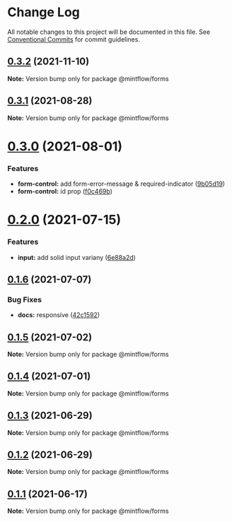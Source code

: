 # Change Log

All notable changes to this project will be documented in this file.
See [Conventional Commits](https://conventionalcommits.org) for commit guidelines.

## [0.3.2](https://github.com/vechai/mintflow/compare/@mintflow/forms@0.3.1...@mintflow/forms@0.3.2) (2021-11-10)

**Note:** Version bump only for package @mintflow/forms





## [0.3.1](https://github.com/vechai/mintflow/compare/@mintflow/forms@0.3.0...@mintflow/forms@0.3.1) (2021-08-28)

**Note:** Version bump only for package @mintflow/forms





# [0.3.0](https://github.com/vechai/mintflow/compare/@mintflow/forms@0.2.0...@mintflow/forms@0.3.0) (2021-08-01)


### Features

* **form-control:** add form-error-message & required-indicator ([9b05d19](https://github.com/vechai/mintflow/commit/9b05d1910375e8fc9df66891e43bbd8a74f5d30c))
* **form-control:** id prop ([f0c469b](https://github.com/vechai/mintflow/commit/f0c469b404ff449c76a9e11705bc4cbb7e1d92d1))





# [0.2.0](https://github.com/vechai/mintflow/compare/@mintflow/forms@0.1.6...@mintflow/forms@0.2.0) (2021-07-15)


### Features

* **input:** add solid input variany ([6e88a2d](https://github.com/vechai/mintflow/commit/6e88a2d86f46580b063d8807875d1ca462d7097a))





## [0.1.6](https://github.com/vechai/mintflow/compare/@mintflow/forms@0.1.5...@mintflow/forms@0.1.6) (2021-07-07)


### Bug Fixes

* **docs:** responsive ([42c1592](https://github.com/vechai/mintflow/commit/42c1592df6b0cf45c55d18885b6a9f22d50c722f))





## [0.1.5](https://github.com/vechai/mintflow/compare/@mintflow/forms@0.1.4...@mintflow/forms@0.1.5) (2021-07-02)

**Note:** Version bump only for package @mintflow/forms





## [0.1.4](https://github.com/vechai/mintflow/compare/@mintflow/forms@0.1.3...@mintflow/forms@0.1.4) (2021-07-01)

**Note:** Version bump only for package @mintflow/forms





## [0.1.3](https://github.com/vechai/mintflow/compare/@mintflow/forms@0.1.2...@mintflow/forms@0.1.3) (2021-06-29)

**Note:** Version bump only for package @mintflow/forms





## [0.1.2](https://github.com/vechai/mintflow/compare/@mintflow/forms@0.1.1...@mintflow/forms@0.1.2) (2021-06-29)

**Note:** Version bump only for package @mintflow/forms





## [0.1.1](https://github.com/vechai/mintflow/compare/@mintflow/forms@0.1.0...@mintflow/forms@0.1.1) (2021-06-17)

**Note:** Version bump only for package @mintflow/forms
